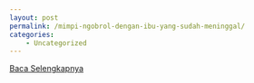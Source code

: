 ```yaml
---
layout: post
permalink: /mimpi-ngobrol-dengan-ibu-yang-sudah-meninggal/
categories:
    - Uncategorized
---
```


[Baca Selengkapnya](/04)